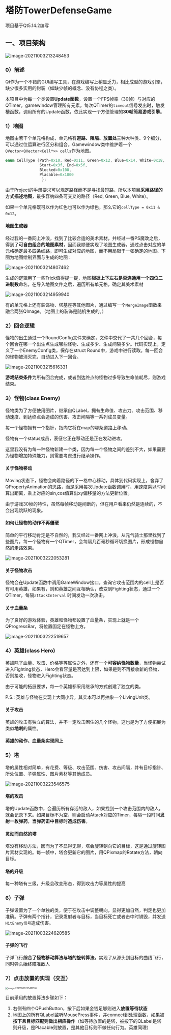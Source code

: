 # 塔防TowerDefenseGame

项目基于Qt5.14.2编写

## 一、项目架构

![image-20211003213248453](readme/image-20211003213248453.png)

### 0）前述

Qt作为一个不错的GUI编写工具，在游戏编写上稍显乏力，相比成型的游戏引擎，缺少很多实用的封装（如缺少帧的概念、没有协程之类）。

本项目中为每一个类设置**Update函数**，设置一个FPS帧率（30帧）与对应的QTimer。gamewindow管理所有元素，每次QTimer的`timeout`信号发出时，触发槽函数，调用所有的Update函数，依此实现一个方便管理的**30帧简易游戏引擎**。

### 1）地图

地图由若干个单元格构成，单元格有**道路、阻隔、放置处**三种大种类、9个细分，可以通过位运算进行区分和组合。Gamewindow类中维护着一个`QVector<QVector<Cell*>> cells`作为地图。

```C++
enum CellType {Path=0x10, Red=0x11, Green=0x12, Blue=0x14, White=0x18,  //可移动路径
               Start=0x3f, End=0x5f,                                    //始末格
               Blocked=0x100,                                           //阻碍
               Placable=0x1000                                         //可放置塔
                };
```

由于Project的手册要求可以规定路径而不是寻找最短路，所以本项目**采用路径的方式描述地图**，最多容纳四条可交叉的路径（Red, Green, Blue, White）。

如果一个单元格既可以作为红色也可以作为绿色，那么它的`cellType = 0x11 & 0x12`。

#### 地图生成器

经过我的一番网上冲浪，找到了比较合适的美术素材，并经过一番PS魔改之后，得到了**可自由组合的地图素材**，因而我顺便实现了地图生成器，通过点击对应的单元格确定最多四条线路，即可生成对应的地图，而不用局限于一张确定的地图。下图为地图绘制界面与生成的地图：

![image-20211003214807462](readme/image-20211003214807462.png)

生成的逻辑用了一些Trick值得提一提，地图**根据上下左右是否连通用一个四位二进制数**命名，在导入地图文件之后，遍历所有单元格，确定其美术素材

![image-20211003214959940](readme/image-20211003214959940.png)

有的单元格上还有装饰物、塔基座等其他图片，通过编写一个`MergeImage`函数来融合两张QImage。（地图上的装饰是随机生成的。）

### 2）回合逻辑

怪物的出生通过一个RoundConfig文件来确定，文件中交代了一共几个回合，每个回合在哪一个出生点生成哪些怪物、生成多少、生成间隔多少。代码实现上，定义了一个EnemyConfig类，保存在struct Round中，游戏中进行读取。每一回合的怪物被消灭完，自动进入下一回合。

![image-20211003215616331](readme/image-20211003215616331.png)

**游戏结束条件**为所有回合完成，或者到达终点的怪物过多导致生命值耗尽，则游戏结束。

### 3）怪物(class Enemy)

怪物类为了方便使用图片，继承自QLabel，拥有生命值、攻击力、攻击范围、移动速度、到达终点会造成的伤害、攻击间隔等一系列成员变量。

每一个怪物拥有一个指针，指向它将在map的哪条道路上移动。

怪物有一个status成员，表征它正在移动还是正在发动进攻。

这里我没有为每一种怪物新建一个类，因为每一个怪物之间的差别不大，如果需要为怪物增加特殊能力，则需要考虑进行继承操作。

#### 关于怪物移动

Moving状态下，怪物会向着路径的下一格中心移动，具体到代码实现上，舍弃了QPropertyAnimation的思路，而是采用每次Update函数调用时，用速度乘以时间算出距离，乘上对应的sin,cos值算出xy偏移量的方法更新位置。

由于游戏30帧的特性，虽然每帧移动是间断的，但在用户看来仍然是连续的，不会出现跳跃的现象。

#### 如何让怪物的动作不再僵硬

简单的平行移动肯定是不自然的，我又经过一番网上冲浪，从元气骑士那里找到了些图片。每一个怪物有一个QTimer，会每隔几百毫秒循环切换图片，形成怪物自然的走路效果。

![image-20211003222053281](readme/image-20211003222053281.png)

#### 关于怪物攻击

怪物会在Update函数中调用GameWindow接口，查询它攻击范围内的cell上是否有可用英雄，如果有，则和英雄之间互相确认，改变到Fighting状态，通过一个QTimer，每隔`attackInterval` 时间发动一次攻击。

#### 关于血量条

为了良好的游戏体验，英雄和怪物都设置了血量条，实现上就是一个QProgressBar，将位置固定在怪物上方。

![image-20211003222519657](readme/image-20211003222519657.png)

### 4）英雄(class Hero)

英雄除了血量、攻击、价格等等属性之外，还有一个**可容纳怪物数量**，当怪物尝试进入Fighting状态，Hero会看容量是否达到上限，如果是则不再接收新的怪物，否则接收，怪物进入Fighting状态。

由于可能的拓展要求，每一个英雄都采用继承的方式创建了独立的类。

P.S.: 英雄与怪物在实现上大同小异，其实本可以再抽象一个LivingUnit类。

#### 关于攻击

英雄的攻击有独立的算法，并不一定攻击困住的几个怪物，这也是为了方便拓展为类似**地刺**的属性。

#### 英雄的动作、血量条实现同上

### 5）塔

塔的属性相对简单，有花费、等级、攻击范围、伤害、攻击间隔，并有目标指针、所处位置、子弹属性、图片素材等其他成员。

![image-20211003223546575](readme/image-20211003223546575.png)

#### 塔的攻击

塔的Update函数中，会遍历所有存活的敌人，如果找到一个攻击范围内的敌人，就会记录下来。如果目标不为空，则会启动Attack对应的Timer，每隔一段时间**发射一枚弹药**，**当弹药击中目标时造成伤害**。

#### 灵动而自然的塔

塔没有移动方法，因而为了不显得无聊，塔会旋转朝向它的目标，这是通过旋转图片素材实现的。每一帧中，塔会更新它的图片，用QPixmap的Rotate方法，朝向目标。

#### 塔的升级

每一种塔有三级，升级会改变形态，得到攻击力等属性的提高

### 6）子弹

子弹设置为了一个单独的类，便于在攻击中调整朝向，显得更加自然，判定也更加准确。子弹有两个指针，记录发射者与目标，当目标死亡或者击中时销毁，并发送`HitEnemy信号`造成伤害。

![image-20211003224620585](readme/image-20211003224620585.png)

#### 子弹的飞行

子弹飞行**综合了怪物移动算法与塔的旋转算法**，实现了从源头到目标的曲线飞行，同时弹头始终瞄准敌人

### 7）点击放置的实现（交互）

<img src="readme/image-20211003225418516.png" alt="image-20211003225418516" style="zoom:50%;" />

目前采用的放置算法步骤如下：

1. 右侧有四个QPushButton，按下后如果金钱足够则进入**放置等待状态**
2. 地图上的所有QLabel监听MousePress事件，并connect到处理函数，如果被**按下且目标匹配则做出相应操作**（如等待放置的是塔，被按下的QLabel是塔则升级，是Placable则放置，是其他目标则不做任何行为。英雄同理）

